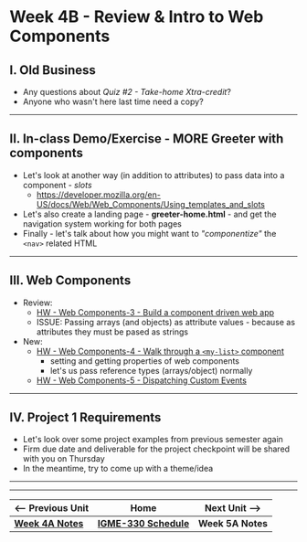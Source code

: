 # Week 4B - Review & Intro to Web Components

## I. Old Business
- Any questions about *Quiz #2 - Take-home Xtra-credit*?
- Anyone who wasn't here last time need a copy?

<hr>

## II. In-class Demo/Exercise - MORE Greeter with components

- Let's look at another way (in addition to attributes) to pass data into a component - *slots*
  - https://developer.mozilla.org/en-US/docs/Web/Web_Components/Using_templates_and_slots
- Let's also create a landing page - **greeter-home.html** - and get the navigation system working for both pages
- Finally - let's talk about how you might want to *"componentize"* the `<nav>` related HTML

<hr>

## III. Web Components

- Review:
  - [HW - Web Components-3 - Build a component driven web app](https://github.com/tonethar/IGME-330-Master/blob/master/notes/HW-wc-3.md)
  - ISSUE: Passing arrays (and objects) as attribute values - because as attributes they must be pased as strings
- New:
  - [HW - Web Components-4 - Walk through a `<my-list>` component](https://github.com/tonethar/IGME-330-Master/blob/master/notes/HW-wc-4.md)
    - setting and getting properties of web components
    - let's us pass reference types (arrays/object) normally
  - [HW - Web Components-5 - Dispatching Custom Events](https://github.com/tonethar/IGME-330-Master/blob/master/notes/HW-wc-5.md)

<hr>

## IV. Project 1 Requirements

- Let's look over some project examples from previous semester again
- Firm due date and deliverable for the project checkpoint will be shared with you on Thursday
- In the meantime, try to come up with a theme/idea

<!--
## IV. Project 1 - Checkpoint #1

- [Project 1 - HTML5 App of Awesomeness - Checkpoint #1 - *Proposal & Mockup*](../projects/p1-checkpoint-1.md)


<hr>

## V. We have made it halfway to RIT's spring break!
- We have 4 weeks (8 classes left after today) before spring break - what do we need to do?
- ***Exam #1 will be in-class on 6B (Thursday 2/17/22)***
- ALL remaining assignments have been posted to myCourses - most have videos - so you can do them at any time - working ahead is advised!
- Look at the due dates - and your schedule - if you need any extensions - ask! (at least 24-hours in advance)
- Final Ajax HW  - the `fetch()` API - Assigned (these won't take too long)
  - [HW - Ajax-5 - the fetch() API](https://github.com/tonethar/IGME-330-Master/blob/master/notes/HW-ajax-5.md)
  - [HW - Ajax-6 - async & await with the fetch() API](https://github.com/tonethar/IGME-330-Master/blob/master/notes/HW-ajax-6.md)
- Maps:
  - [HW - Mapbox Intro](https://github.com/tonethar/IGME-330-Master/blob/master/notes/HW-mapbox-1.md) (very quick assignment)
  - [HW - Mapbox-2 - RIT Coffee Finder](https://github.com/tonethar/IGME-330-Master/blob/master/notes/HW-mapbox-2.md)
  - [Optional Extra Credit - Mapbox-3 - Virus Map](https://github.com/tonethar/IGME-330-Master/blob/master/notes/HW-mapbox-3.md)
- Firebase (these are quick, and worth 1 HW assignment):
  - [Intro to Firebase](https://github.com/tonethar/IGME-330-Master/blob/master/notes/firebase-1.md)
  - [Firebase Highscore App](https://github.com/tonethar/IGME-330-Master/blob/master/notes/firebase-2.md)
  - [Firebase Highscore Viewer](https://github.com/tonethar/IGME-330-Master/blob/master/notes/firebase-3.md)

-->

<hr><hr>

| <-- Previous Unit | Home | Next Unit -->
| --- | --- | --- 
| [**Week 4A Notes**](04A.md)     |  [**IGME-330 Schedule**](../schedule.md) | **Week 5A Notes**



